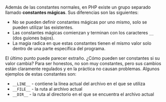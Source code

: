 
Además de las constantes normales, en PHP existe un grupo separado llamado **constantes mágicas**. Sus diferencias son las siguientes:

* No se pueden definir constantes mágicas por uno mismo, solo se pueden utilizar las existentes.
* Las constantes mágicas comienzan y terminan con los caracteres `__` (dos guiones bajos).
* La magia radica en que estas constantes tienen el mismo valor solo dentro de una parte específica del programa.

El último punto puede parecer extraño. ¿Cómo pueden ser constantes si su valor cambia? Para ser honestos, no son muy constantes, pero sus cambios están claramente regulados y en la práctica no causan problemas. Algunos ejemplos de estas constantes son:

* `__LINE__` - contiene la línea actual del archivo en el que se utiliza
* `__FILE__` - la ruta al archivo actual
* `__DIR__` - la ruta al directorio en el que se encuentra el archivo actual
